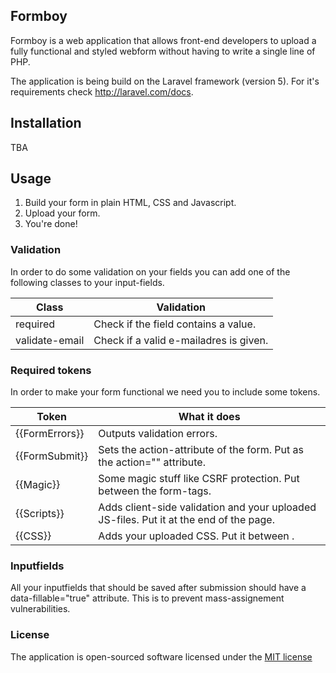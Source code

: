 ## Formboy

Formboy is a web application that allows front-end developers to upload a fully functional and styled webform without having to write a single line of PHP.

The application is being build on the Laravel framework (version 5). For it's requirements check http://laravel.com/docs.

## Installation
TBA

## Usage
1) Build your form in plain HTML, CSS and Javascript.
2) Upload your form.
3) You're done!

### Validation
In order to do some validation on your fields you can add one of the following classes to your input-fields.

Class           | Validation
--------------- | -------------
required        | Check if the field contains a value.
validate-email  | Check if a valid e-mailadres is given.

### Required tokens
In order to make your form functional we need you to include some tokens.

Token                 | What it does
--------------------- | -------------------------------------
{{FormErrors}}        | Outputs validation errors.
{{FormSubmit}}        | Sets the action-attribute of the form. Put as the action="" attribute.
{{Magic}}             | Some magic stuff like CSRF protection. Put between the form-tags.
{{Scripts}}           | Adds client-side validation and your uploaded JS-files. Put it at the end of the page.
{{CSS}}               | Adds your uploaded CSS. Put it between <head></head>.

### Inputfields
All your inputfields that should be saved after submission should have a data-fillable="true" attribute. This is to prevent mass-assignement vulnerabilities.

### License

The application is open-sourced software licensed under the [MIT license](http://opensource.org/licenses/MIT)

